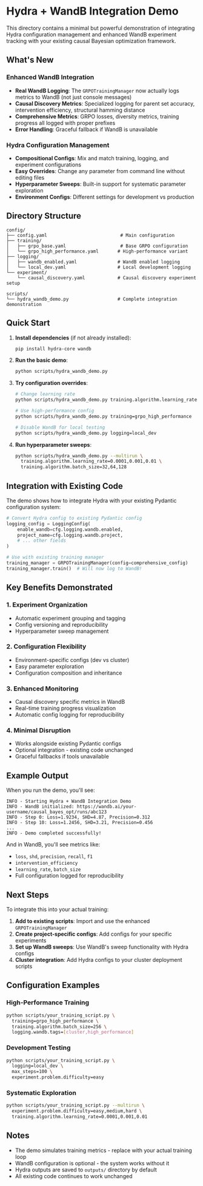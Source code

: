 # Hydra + WandB Integration Demo

This directory contains a minimal but powerful demonstration of integrating Hydra configuration management and enhanced WandB experiment tracking with your existing causal Bayesian optimization framework.

## What's New

### Enhanced WandB Integration
- **Real WandB Logging**: The `GRPOTrainingManager` now actually logs metrics to WandB (not just console messages)
- **Causal Discovery Metrics**: Specialized logging for parent set accuracy, intervention efficiency, structural hamming distance
- **Comprehensive Metrics**: GRPO losses, diversity metrics, training progress all logged with proper prefixes
- **Error Handling**: Graceful fallback if WandB is unavailable

### Hydra Configuration Management
- **Compositional Configs**: Mix and match training, logging, and experiment configurations
- **Easy Overrides**: Change any parameter from command line without editing files
- **Hyperparameter Sweeps**: Built-in support for systematic parameter exploration
- **Environment Configs**: Different settings for development vs production

## Directory Structure

```
config/
├── config.yaml                           # Main configuration
├── training/
│   ├── grpo_base.yaml                    # Base GRPO configuration
│   └── grpo_high_performance.yaml       # High-performance variant
├── logging/
│   ├── wandb_enabled.yaml               # WandB enabled logging
│   └── local_dev.yaml                   # Local development logging
└── experiment/
    └── causal_discovery.yaml            # Causal discovery experiment setup

scripts/
└── hydra_wandb_demo.py                  # Complete integration demonstration
```

## Quick Start

1. **Install dependencies** (if not already installed):
   ```bash
   pip install hydra-core wandb
   ```

2. **Run the basic demo**:
   ```bash
   python scripts/hydra_wandb_demo.py
   ```

3. **Try configuration overrides**:
   ```bash
   # Change learning rate
   python scripts/hydra_wandb_demo.py training.algorithm.learning_rate=0.001
   
   # Use high-performance config
   python scripts/hydra_wandb_demo.py training=grpo_high_performance
   
   # Disable WandB for local testing
   python scripts/hydra_wandb_demo.py logging=local_dev
   ```

4. **Run hyperparameter sweeps**:
   ```bash
   python scripts/hydra_wandb_demo.py --multirun \
     training.algorithm.learning_rate=0.0001,0.001,0.01 \
     training.algorithm.batch_size=32,64,128
   ```

## Integration with Existing Code

The demo shows how to integrate Hydra with your existing Pydantic configuration system:

```python
# Convert Hydra config to existing Pydantic config
logging_config = LoggingConfig(
    enable_wandb=cfg.logging.wandb.enabled,
    project_name=cfg.logging.wandb.project,
    # ... other fields
)

# Use with existing training manager
training_manager = GRPOTrainingManager(config=comprehensive_config)
training_manager.train()  # Will now log to WandB!
```

## Key Benefits Demonstrated

### 1. **Experiment Organization**
- Automatic experiment grouping and tagging
- Config versioning and reproducibility
- Hyperparameter sweep management

### 2. **Configuration Flexibility**
- Environment-specific configs (dev vs cluster)
- Easy parameter exploration
- Configuration composition and inheritance

### 3. **Enhanced Monitoring**
- Causal discovery specific metrics in WandB
- Real-time training progress visualization
- Automatic config logging for reproducibility

### 4. **Minimal Disruption**
- Works alongside existing Pydantic configs
- Optional integration - existing code unchanged
- Graceful fallbacks if tools unavailable

## Example Output

When you run the demo, you'll see:

```
INFO - Starting Hydra + WandB Integration Demo
INFO - WandB initialized: https://wandb.ai/your-username/causal_bayes_opt/runs/abc123
INFO - Step 0: Loss=1.9234, SHD=4.87, Precision=0.312
INFO - Step 10: Loss=1.2456, SHD=3.21, Precision=0.456
...
INFO - Demo completed successfully!
```

And in WandB, you'll see metrics like:
- `loss`, `shd`, `precision`, `recall`, `f1`
- `intervention_efficiency`
- `learning_rate`, `batch_size`
- Full configuration logged for reproducibility

## Next Steps

To integrate this into your actual training:

1. **Add to existing scripts**: Import and use the enhanced `GRPOTrainingManager`
2. **Create project-specific configs**: Add configs for your specific experiments
3. **Set up WandB sweeps**: Use WandB's sweep functionality with Hydra configs
4. **Cluster integration**: Add Hydra configs to your cluster deployment scripts

## Configuration Examples

### High-Performance Training
```bash
python scripts/your_training_script.py \
  training=grpo_high_performance \
  training.algorithm.batch_size=256 \
  logging.wandb.tags=[cluster,high_performance]
```

### Development Testing
```bash
python scripts/your_training_script.py \
  logging=local_dev \
  max_steps=100 \
  experiment.problem.difficulty=easy
```

### Systematic Exploration
```bash
python scripts/your_training_script.py --multirun \
  experiment.problem.difficulty=easy,medium,hard \
  training.algorithm.learning_rate=0.0001,0.001,0.01
```

## Notes

- The demo simulates training metrics - replace with your actual training loop
- WandB configuration is optional - the system works without it
- Hydra outputs are saved to `outputs/` directory by default
- All existing code continues to work unchanged
